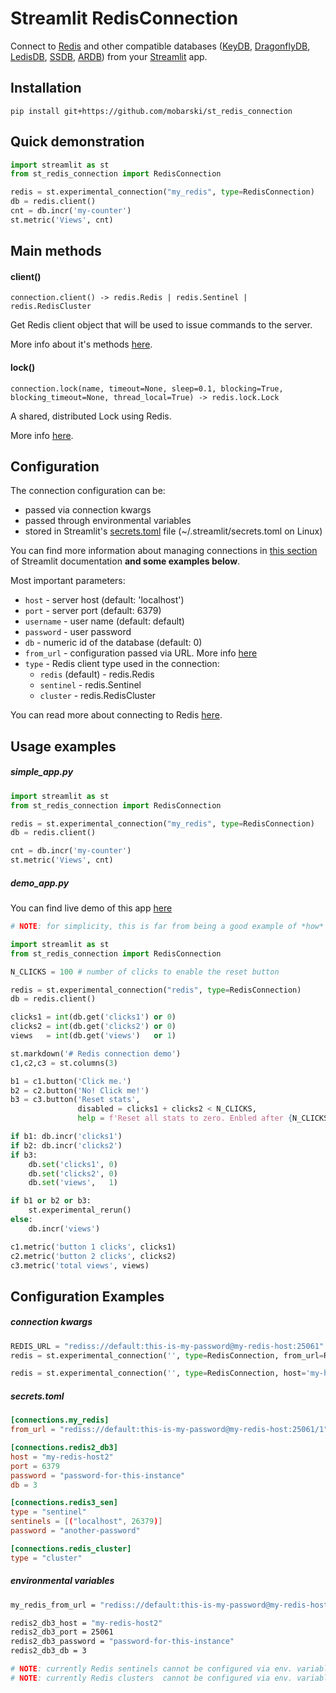 # Streamlit RedisConnection

Connect to [Redis](https://redis.io/) and other compatible databases ([KeyDB](https://docs.keydb.dev/), [DragonflyDB](https://www.dragonflydb.io/), [LedisDB](https://ledisdb.io/), [SSDB](https://github.com/ideawu/ssdb), [ARDB](https://github.com/yinqiwen/ardb)) from your [Streamlit](https://streamlit.io/) app.



## Installation

`pip install git+https://github.com/mobarski/st_redis_connection`



## Quick demonstration

```python
import streamlit as st
from st_redis_connection import RedisConnection

redis = st.experimental_connection("my_redis", type=RedisConnection)
db = redis.client()
cnt = db.incr('my-counter')
st.metric('Views', cnt)
```



## Main methods



#### client()

`connection.client() -> redis.Redis | redis.Sentinel | redis.RedisCluster`

Get Redis client object that will be used to issue commands to the server.

More info about it's methods [here](https://redis.readthedocs.io/en/latest/commands.html).



#### lock()

`connection.lock(name, timeout=None, sleep=0.1, blocking=True, blocking_timeout=None, thread_local=True) -> redis.lock.Lock`

A shared, distributed Lock using Redis.

More info [here](https://redis.readthedocs.io/en/latest/lock.html).



## Configuration

The connection configuration can be:

- passed via connection kwargs
- passed through environmental variables
- stored in Streamlit's [secrets.toml](https://docs.streamlit.io/library/advanced-features/secrets-management) file (~/.streamlit/secrets.toml on Linux)

You can find more information about managing connections in [this section](https://docs.streamlit.io/library/advanced-features/connecting-to-data#global-secrets-managing-multiple-apps-and-multiple-data-stores) of Streamlit documentation **and some examples below**.

Most important parameters:

- `host` - server host (default: 'localhost')
- `port` - server port (default: 6379)
- `username` - user name (default: default)
- `password` - user password
- `db` - numeric id of the database (default: 0)
- `from_url` - configuration passed via URL. More info [here](https://redis.readthedocs.io/en/latest/connections.html#redis.Redis.from_url)
- `type` - Redis client type used in the connection:
  - `redis` (default) - redis.Redis
  - `sentinel` - redis.Sentinel
  - `cluster` - redis.RedisCluster

You can read more about connecting to Redis [here](https://redis.readthedocs.io/en/latest/connections.html).



## Usage examples



##### simple_app.py

```python
import streamlit as st
from st_redis_connection import RedisConnection

redis = st.experimental_connection("my_redis", type=RedisConnection)
db = redis.client()

cnt = db.incr('my-counter')
st.metric('Views', cnt)
```



##### demo_app.py

You can find live demo of this app [here](https://redis-connection-demo.streamlit.app/)

```python
# NOTE: for simplicity, this is far from being a good example of *how* to use Redis.

import streamlit as st
from st_redis_connection import RedisConnection

N_CLICKS = 100 # number of clicks to enable the reset button

redis = st.experimental_connection("redis", type=RedisConnection)
db = redis.client()

clicks1 = int(db.get('clicks1') or 0)
clicks2 = int(db.get('clicks2') or 0)
views   = int(db.get('views')   or 1)

st.markdown('# Redis connection demo')
c1,c2,c3 = st.columns(3)

b1 = c1.button('Click me.')
b2 = c2.button('No! Click me!')
b3 = c3.button('Reset stats',
               disabled = clicks1 + clicks2 < N_CLICKS,
               help = f'Reset all stats to zero. Enbled after {N_CLICKS} clicks.')

if b1: db.incr('clicks1')
if b2: db.incr('clicks2')
if b3:
    db.set('clicks1', 0)
    db.set('clicks2', 0)
    db.set('views',   1)

if b1 or b2 or b3:
    st.experimental_rerun()
else:
    db.incr('views')

c1.metric('button 1 clicks', clicks1)
c2.metric('button 2 clicks', clicks2)
c3.metric('total views', views)
```



## Configuration Examples



##### connection kwargs

```python
REDIS_URL = "rediss://default:this-is-my-password@my-redis-host:25061"
redis = st.experimental_connection('', type=RedisConnection, from_url=REDIS_URL)
```

```python
redis = st.experimental_connection('', type=RedisConnection, host='my-host', port=1234, password='my-password', db=2)
```



##### secrets.toml

```toml
[connections.my_redis]
from_url = "rediss://default:this-is-my-password@my-redis-host:25061/1"

[connections.redis2_db3]
host = "my-redis-host2"
port = 6379
password = "password-for-this-instance"
db = 3

[connections.redis3_sen]
type = "sentinel"
sentinels = [("localhost", 26379)]
password = "another-password"

[connections.redis_cluster]
type = "cluster"
```



##### environmental variables

```bash
my_redis_from_url = "rediss://default:this-is-my-password@my-redis-host:25061/1"

redis2_db3_host = "my-redis-host2"
redis2_db3_port = 25061
redis2_db3_password = "password-for-this-instance"
redis2_db3_db = 3

# NOTE: currently Redis sentinels cannot be configured via env. variables
# NOTE: currently Redis clusters  cannot be configured via env. variables
```





